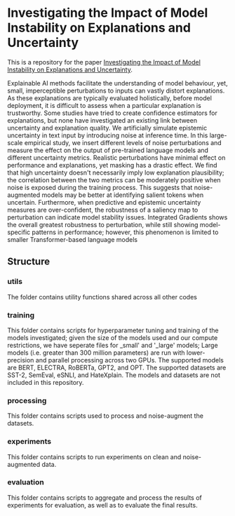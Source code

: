 # Investigating the Impact of Model Instability on Explanations and Uncertainty
This is a repository for the paper [Investigating the Impact of Model Instability on Explanations and Uncertainty](https://arxiv.org/abs/2402.13006).

Explainable AI methods facilitate the understanding of model behaviour, yet, small, imperceptible perturbations to inputs can vastly distort explanations. As these explanations are typically evaluated holistically, before model deployment, it is difficult to assess when a particular explanation is trustworthy. Some studies have tried to create confidence estimators for explanations, but none have investigated an existing link between uncertainty and explanation quality. We artificially simulate epistemic uncertainty in text input by introducing noise at inference time. In this large-scale empirical study, we insert different levels of noise perturbations and measure the effect on the output of pre-trained language models and different uncertainty metrics. Realistic perturbations have minimal effect on performance and explanations, yet masking has a drastic effect. We find that high uncertainty doesn't necessarily imply low explanation plausibility; the correlation between the two metrics can be moderately positive when noise is exposed during the training process. This suggests that noise-augmented models may be better at identifying salient tokens when uncertain. Furthermore, when predictive and epistemic uncertainty measures are over-confident, the robustness of a saliency map to perturbation can indicate model stability issues. Integrated Gradients shows the overall greatest robustness to perturbation, while still showing model-specific patterns in performance; however, this phenomenon is limited to smaller Transformer-based language models

## Structure

### utils
The folder contains utility functions shared across all other codes

### training
This folder contains scripts for hyperparameter tuning and training of the models investigated; given the size of the models used and our compute restrictions, we have seperate files for _small' and '_large' models; Large models (i.e. greater than 300 million parameters) are run with lower-precision and parallel processing across two GPUs. The supported models are BERT, ELECTRA, RoBERTa, GPT2, and OPT. The supported datasets are SST-2, SemEval, eSNLI, and HateXplain. The models and datasets are not included in this repository.

### processing
This folder contains scripts used to process and noise-augment the datasets.

### experiments
This folder contains scripts to run experiments on clean and noise-augmented data.

### evaluation
This folder contains scripts to aggregate and process the results of experiments for evaluation, as well as to evaluate the final results.
